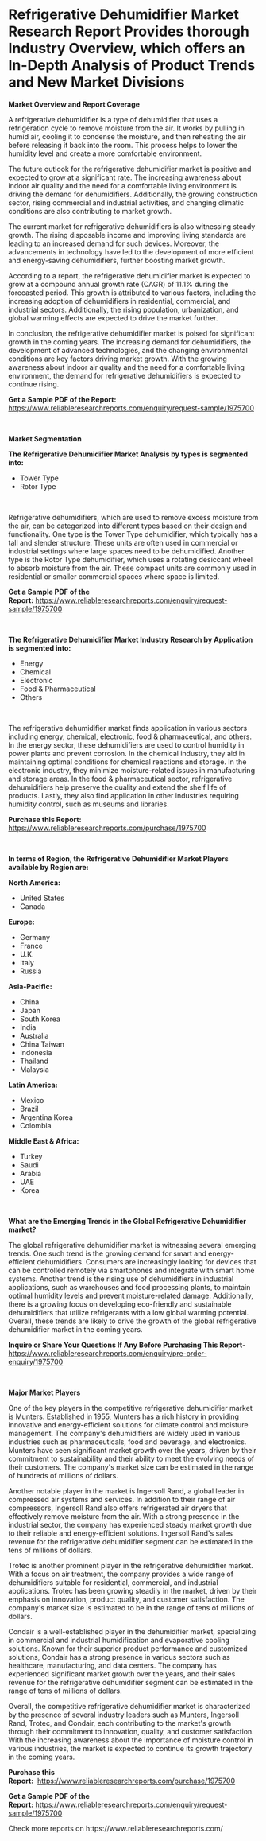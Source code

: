 <p><h1>Refrigerative Dehumidifier Market Research Report Provides thorough Industry Overview, which offers an In-Depth Analysis of Product Trends and New Market Divisions</h1></p><p><strong>Market Overview and Report Coverage</strong></p>
<p><p>A refrigerative dehumidifier is a type of dehumidifier that uses a refrigeration cycle to remove moisture from the air. It works by pulling in humid air, cooling it to condense the moisture, and then reheating the air before releasing it back into the room. This process helps to lower the humidity level and create a more comfortable environment.</p><p>The future outlook for the refrigerative dehumidifier market is positive and expected to grow at a significant rate. The increasing awareness about indoor air quality and the need for a comfortable living environment is driving the demand for dehumidifiers. Additionally, the growing construction sector, rising commercial and industrial activities, and changing climatic conditions are also contributing to market growth.</p><p>The current market for refrigerative dehumidifiers is also witnessing steady growth. The rising disposable income and improving living standards are leading to an increased demand for such devices. Moreover, the advancements in technology have led to the development of more efficient and energy-saving dehumidifiers, further boosting market growth.</p><p>According to a report, the refrigerative dehumidifier market is expected to grow at a compound annual growth rate (CAGR) of 11.1% during the forecasted period. This growth is attributed to various factors, including the increasing adoption of dehumidifiers in residential, commercial, and industrial sectors. Additionally, the rising population, urbanization, and global warming effects are expected to drive the market further.</p><p>In conclusion, the refrigerative dehumidifier market is poised for significant growth in the coming years. The increasing demand for dehumidifiers, the development of advanced technologies, and the changing environmental conditions are key factors driving market growth. With the growing awareness about indoor air quality and the need for a comfortable living environment, the demand for refrigerative dehumidifiers is expected to continue rising.</p></p>
<p><strong>Get a Sample PDF of the Report:</strong> <a href="https://www.reliableresearchreports.com/enquiry/request-sample/1975700">https://www.reliableresearchreports.com/enquiry/request-sample/1975700</a></p>
<p>&nbsp;</p>
<p><strong>Market Segmentation</strong></p>
<p><strong>The Refrigerative Dehumidifier Market Analysis by types is segmented into:</strong></p>
<p><ul><li>Tower Type</li><li>Rotor Type</li></ul></p>
<p>&nbsp;</p>
<p><p>Refrigerative dehumidifiers, which are used to remove excess moisture from the air, can be categorized into different types based on their design and functionality. One type is the Tower Type dehumidifier, which typically has a tall and slender structure. These units are often used in commercial or industrial settings where large spaces need to be dehumidified. Another type is the Rotor Type dehumidifier, which uses a rotating desiccant wheel to absorb moisture from the air. These compact units are commonly used in residential or smaller commercial spaces where space is limited.</p></p>
<p><strong>Get a Sample PDF of the Report:</strong>&nbsp;<a href="https://www.reliableresearchreports.com/enquiry/request-sample/1975700">https://www.reliableresearchreports.com/enquiry/request-sample/1975700</a></p>
<p>&nbsp;</p>
<p><strong>The Refrigerative Dehumidifier Market Industry Research by Application is segmented into:</strong></p>
<p><ul><li>Energy</li><li>Chemical</li><li>Electronic</li><li>Food & Pharmaceutical</li><li>Others</li></ul></p>
<p>&nbsp;</p>
<p><p>The refrigerative dehumidifier market finds application in various sectors including energy, chemical, electronic, food & pharmaceutical, and others. In the energy sector, these dehumidifiers are used to control humidity in power plants and prevent corrosion. In the chemical industry, they aid in maintaining optimal conditions for chemical reactions and storage. In the electronic industry, they minimize moisture-related issues in manufacturing and storage areas. In the food & pharmaceutical sector, refrigerative dehumidifiers help preserve the quality and extend the shelf life of products. Lastly, they also find application in other industries requiring humidity control, such as museums and libraries.</p></p>
<p><strong>Purchase this Report:</strong>&nbsp; <a href="https://www.reliableresearchreports.com/purchase/1975700">https://www.reliableresearchreports.com/purchase/1975700</a></p>
<p>&nbsp;</p>
<p><strong>In terms of Region, the Refrigerative Dehumidifier Market Players available by Region are:</strong></p>
<p>
    <p> <strong> North America: </strong>
        <ul>
            <li>United States</li>
            <li>Canada</li>
        </ul>
        </p> 
    <p> <strong> Europe: </strong>
        <ul>
            <li>Germany</li>
            <li>France</li>
            <li>U.K.</li>
            <li>Italy</li>
            <li>Russia</li>
        </ul>
        </p> 
    <p> <strong> Asia-Pacific: </strong>
        <ul>
            <li>China</li>
            <li>Japan</li>
            <li>South Korea</li>
            <li>India</li>
            <li>Australia</li>
            <li>China Taiwan</li>
            <li>Indonesia</li>
            <li>Thailand</li>
            <li>Malaysia</li>
        </ul>
        </p> 
    <p> <strong> Latin America: </strong>
        <ul>
            <li>Mexico</li>
            <li>Brazil</li>
            <li>Argentina Korea</li>
            <li>Colombia</li>
        </ul>
        </p> 
    <p> <strong> Middle East & Africa: </strong>
        <ul>
            <li>Turkey</li>
            <li>Saudi</li>
            <li>Arabia</li>
            <li>UAE</li>
            <li>Korea</li>
        </ul>
    </p>
    </p>
<p>&nbsp;</p>
<p><strong>What are the Emerging Trends in the Global Refrigerative Dehumidifier market?</strong></p>
<p><p>The global refrigerative dehumidifier market is witnessing several emerging trends. One such trend is the growing demand for smart and energy-efficient dehumidifiers. Consumers are increasingly looking for devices that can be controlled remotely via smartphones and integrate with smart home systems. Another trend is the rising use of dehumidifiers in industrial applications, such as warehouses and food processing plants, to maintain optimal humidity levels and prevent moisture-related damage. Additionally, there is a growing focus on developing eco-friendly and sustainable dehumidifiers that utilize refrigerants with a low global warming potential. Overall, these trends are likely to drive the growth of the global refrigerative dehumidifier market in the coming years.</p></p>
<p><strong>Inquire or Share Your Questions If Any Before Purchasing This Report</strong>- <a href="https://www.reliableresearchreports.com/enquiry/pre-order-enquiry/1975700">https://www.reliableresearchreports.com/enquiry/pre-order-enquiry/1975700</a></p>
<p>&nbsp;</p>
<p><strong>Major Market Players</strong></p>
<p><p>One of the key players in the competitive refrigerative dehumidifier market is Munters. Established in 1955, Munters has a rich history in providing innovative and energy-efficient solutions for climate control and moisture management. The company's dehumidifiers are widely used in various industries such as pharmaceuticals, food and beverage, and electronics. Munters have seen significant market growth over the years, driven by their commitment to sustainability and their ability to meet the evolving needs of their customers. The company's market size can be estimated in the range of hundreds of millions of dollars.</p><p>Another notable player in the market is Ingersoll Rand, a global leader in compressed air systems and services. In addition to their range of air compressors, Ingersoll Rand also offers refrigerated air dryers that effectively remove moisture from the air. With a strong presence in the industrial sector, the company has experienced steady market growth due to their reliable and energy-efficient solutions. Ingersoll Rand's sales revenue for the refrigerative dehumidifier segment can be estimated in the tens of millions of dollars.</p><p>Trotec is another prominent player in the refrigerative dehumidifier market. With a focus on air treatment, the company provides a wide range of dehumidifiers suitable for residential, commercial, and industrial applications. Trotec has been growing steadily in the market, driven by their emphasis on innovation, product quality, and customer satisfaction. The company's market size is estimated to be in the range of tens of millions of dollars.</p><p>Condair is a well-established player in the dehumidifier market, specializing in commercial and industrial humidification and evaporative cooling solutions. Known for their superior product performance and customized solutions, Condair has a strong presence in various sectors such as healthcare, manufacturing, and data centers. The company has experienced significant market growth over the years, and their sales revenue for the refrigerative dehumidifier segment can be estimated in the range of tens of millions of dollars.</p><p>Overall, the competitive refrigerative dehumidifier market is characterized by the presence of several industry leaders such as Munters, Ingersoll Rand, Trotec, and Condair, each contributing to the market's growth through their commitment to innovation, quality, and customer satisfaction. With the increasing awareness about the importance of moisture control in various industries, the market is expected to continue its growth trajectory in the coming years.</p></p>
<p><strong>Purchase this Report:</strong>&nbsp;&nbsp;<a href="https://www.reliableresearchreports.com/purchase/1975700">https://www.reliableresearchreports.com/purchase/1975700</a></p>
<p></p>
<p><strong>Get a Sample PDF of the Report:</strong>&nbsp;<a href="https://www.reliableresearchreports.com/enquiry/request-sample/1975700">https://www.reliableresearchreports.com/enquiry/request-sample/1975700</a></p>
<p>Check more reports on https://www.reliableresearchreports.com/</p>
